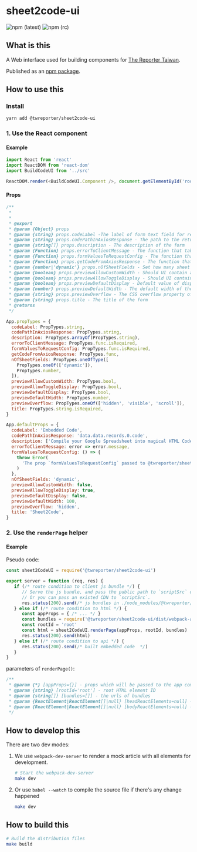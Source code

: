 # sheet2code-ui

![npm (latest)](https://img.shields.io/npm/v/@twreporter/sheet2code-ui/latest)
![npm (rc)](https://img.shields.io/npm/v/@twreporter/sheet2code-ui/rc)

## What is this

A Web interface used for building components for [The Reporter Taiwan](https://www.twreporter.org).

Published as an [npm package](https://www.npmjs.com/package/@twreporter/sheet2code-ui).

## How to use this

### Install

```bash
yarn add @twreporter/sheet2code-ui
```

### 1. Use the React component

#### Example

```js
import React from 'react'
import ReactDOM from 'react-dom'
import BuildCodeUI from '../src'

ReactDOM.render(<BuildCodeUI.Component />, document.getElementById('root'))
```

#### Props

```js
/**
 *
 *
 * @export
 * @param {Object} props
 * @param {string} props.codeLabel -The label of form text field for result code
 * @param {string} props.codePathInAxiosResponse - The path to the returned code string in axios response
 * @param {string[]} props.description - The description of the form
 * @param {Function} props.errorToClientMessage - The function that take axios response error and give client error message
 * @param {Function} props.formValuesToRequestConfig - The function that takes form values and returns axios request config
 * @param {Function} props.getCodeFromAxiosResponse - The function that retrieves code string from axios response
 * @param {number|'dynamic'} props.nOfSheetFields - Set how many sheet fields showed. 'dynamic' will showed at least one field for sheet.
 * @param {boolean} props.previewAllowCustomWidth - Should UI contain a customizer of preview width
 * @param {boolean} props.previewAllowToggleDisplay - Should UI contain a toggle of preview display
 * @param {boolean} props.previewDefaultDisplay - Default value of displaying preview or not
 * @param {number} props.previewDefaultWidth - The default width of the preview (percentage related to preview container)
 * @param {string} props.previewOverflow - The CSS overflow property of preview. Should be one of 'hidden', 'visible', or 'scroll'
 * @param {string} props.title - The title of the form
 * @returns
 */

App.propTypes = {
  codeLabel: PropTypes.string,
  codePathInAxiosResponse: PropTypes.string,
  description: PropTypes.arrayOf(PropTypes.string),
  errorToClientMessage: PropTypes.func.isRequired,
  formValuesToRequestConfig: PropTypes.func.isRequired,
  getCodeFromAxiosResponse: PropTypes.func,
  nOfSheetFields: PropTypes.oneOfType([
    PropTypes.oneOf(['dynamic']),
    PropTypes.number,
  ]),
  previewAllowCustomWidth: PropTypes.bool,
  previewAllowToggleDisplay: PropTypes.bool,
  previewDefaultDisplay: PropTypes.bool,
  previewDefaultWidth: PropTypes.number,
  previewOverflow: PropTypes.oneOf(['hidden', 'visible', 'scroll']),
  title: PropTypes.string.isRequired,
}

App.defaultProps = {
  codeLabel: 'Embedded Code',
  codePathInAxiosResponse: 'data.data.records.0.code',
  description: ['Compile your Google Spreadsheet into magical HTML Code'],
  errorToClientMessage: error => error.message,
  formValuesToRequestConfig: () => {
    throw Error(
      'The prop `formValuesToRequestConfig` passed to @twreporter/sheet2code-ui should be a function. But is undefined.'
    )
  },
  nOfSheetFields: 'dynamic',
  previewAllowCustomWidth: false,
  previewAllowToggleDisplay: true,
  previewDefaultDisplay: false,
  previewDefaultWidth: 100,
  previewOverflow: 'hidden',
  title: 'Sheet2Code',
}
```

### 2. Use the `renderPage` helper

#### Example

Pseudo code:

```js
const sheet2CodeUI = require('@twreporter/sheet2code-ui')

export server = function (req, res) {
   if (/* route condition to client js bundle */) {
      // Serve the js bundle, and pass the public path to `scriptSrc` of `sheet2CodeUI.serverRender`.
      // Or you can pass an existed CDN to `scriptSrc`.
      res.status(200).send(/* js bundles in ./node_modules/@twreporter/sheet2code-ui/dist */)
   } else if (/* route condition to html */) {
      const appProps = { /* ... */ }
      const bundles = require('@twreporter/sheet2code-ui/dist/webpack-assets.json').bundles
      const rootId = 'root'
      const html = sheet2CodeUI.renderPage(appProps, rootId, bundles)
      res.status(200).send(html)
   } else if (/* route condition to api */) {
      res.status(200).send(/* built embedded code  */)
   }
}
```

parameters of `renderPage()`:

```js
/**
 * @param {*} [appProps={}] - props which will be passed to the app component
 * @param {string} [rootId='root'] - root HTML element ID
 * @param {string[]} [bundles=[]] - the urls of bundles
 * @param {ReactElement|ReactElement[]|null} [headReactElements=null] - React elements that will be appended to the bottom inside the <head>
 * @param {ReactElement|ReactElement[]|null} [bodyReactElements=null] - React elements that will be appended to the bottom inside the <body>
 */
```

## How to develop this

There are two dev modes:

1. We use `webpack-dev-server` to render a mock article with all elements for development.

   ```bash
   # Start the webpack-dev-server
   make dev
   ```

2. Or use `babel --watch` to compile the source file if there's any change happened

   ```bash
   make dev
   ```

## How to build this

```bash
# Build the distribution files
make build
```
